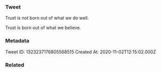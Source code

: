 ### Tweet
Trust is not born out of what we do well.

Trust is born out of what we believe.

### Metadata
Tweet ID: 1323237176805568515
Created At: 2020-11-02T12:15:02.000Z

### Related

